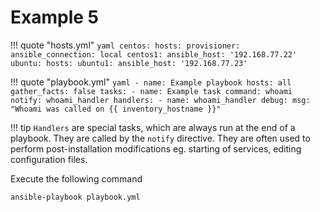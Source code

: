 # Example 5

!!! quote "hosts.yml"
    ```yaml
    centos:
      hosts:
        provisioner:
          ansible_connection: local
        centos1:
          ansible_host: '192.168.77.22'
    ubuntu:
      hosts:
        ubuntu1:
          ansible_host: '192.168.77.23'
    ```

!!! quote "playbook.yml"
    ```yaml
    - name: Example playbook
      hosts: all
      gather_facts: false
      tasks:
        - name: Example task
          command: whoami
          notify: whoami_handler
      handlers:
        - name: whoami_handler
          debug:
            msg: "Whoami was called on {{ inventory_hostname }}"
    ```

!!! tip
    `Handlers` are special tasks, which are always run at the end of a playbook. They are called by the `notify` directive. They are often used to perform post-installation modifications eg. starting of services, editing configuration files.

Execute the following command
```
ansible-playbook playbook.yml
```

